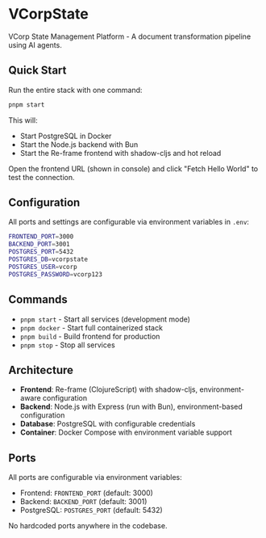 # VCorpState

VCorp State Management Platform - A document transformation pipeline using AI agents.

## Quick Start

Run the entire stack with one command:

```bash
pnpm start
```

This will:
- Start PostgreSQL in Docker
- Start the Node.js backend with Bun 
- Start the Re-frame frontend with shadow-cljs and hot reload

Open the frontend URL (shown in console) and click "Fetch Hello World" to test the connection.

## Configuration

All ports and settings are configurable via environment variables in `.env`:

```bash
FRONTEND_PORT=3000
BACKEND_PORT=3001
POSTGRES_PORT=5432
POSTGRES_DB=vcorpstate
POSTGRES_USER=vcorp
POSTGRES_PASSWORD=vcorp123
```

## Commands

- `pnpm start` - Start all services (development mode)
- `pnpm docker` - Start full containerized stack
- `pnpm build` - Build frontend for production
- `pnpm stop` - Stop all services

## Architecture

- **Frontend**: Re-frame (ClojureScript) with shadow-cljs, environment-aware configuration
- **Backend**: Node.js with Express (run with Bun), environment-based configuration
- **Database**: PostgreSQL with configurable credentials
- **Container**: Docker Compose with environment variable support

## Ports

All ports are configurable via environment variables:
- Frontend: `FRONTEND_PORT` (default: 3000)
- Backend: `BACKEND_PORT` (default: 3001)  
- PostgreSQL: `POSTGRES_PORT` (default: 5432)

No hardcoded ports anywhere in the codebase.
